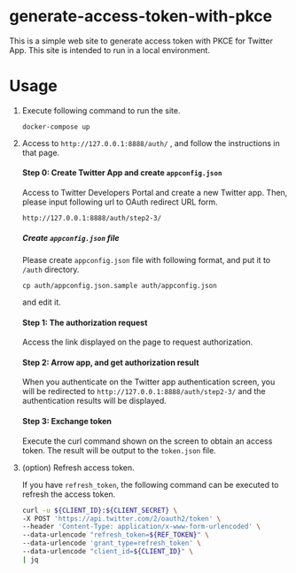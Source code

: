 generate-access-token-with-pkce
===

This is a simple web site to generate access token with PKCE for Twitter App. This site is intended to run in a local environment.

# Usage

1. Execute following command to run the site.

    ```
    docker-compose up
    ```

2. Access to `http://127.0.0.1:8888/auth/` , and follow the instructions in that page.

    #### Step 0: Create Twitter App and create `appconfig.json`

    Access to Twitter Developers Portal and create a new Twitter app. Then, please input following url to OAuth redirect URL form.
    
    ```
    http://127.0.0.1:8888/auth/step2-3/
    ```

    ##### Create `appconfig.json` file
    
    Please create `appconfig.json` file with following format, and put it to `/auth` directory.
    
    ```
    cp auth/appconfig.json.sample auth/appconfig.json
    ```
    
    and edit it.

    #### Step 1: The authorization request
    
    Access the link displayed on the page to request authorization.
    
    #### Step 2: Arrow app, and get authorization result
    
    When you authenticate on the Twitter app authentication screen, you will be redirected to `http://127.0.0.1:8888/auth/step2-3/` and the authentication results will be displayed.
    
    #### Step 3: Exchange token
    
    Execute the curl command shown on the screen to obtain an access token. The result will be output to the `token.json` file.

3. (option) Refresh access token.

    If you have `refresh_token`, the following command can be executed to refresh the access token.
    
    ```bash
    curl -u ${CLIENT_ID}:${CLIENT_SECRET} \
    -X POST 'https://api.twitter.com/2/oauth2/token' \
    --header 'Content-Type: application/x-www-form-urlencoded' \
    --data-urlencode "refresh_token=${REF_TOKEN}" \
    --data-urlencode 'grant_type=refresh_token' \
    --data-urlencode "client_id=${CLIENT_ID}" \
    | jq
    ```